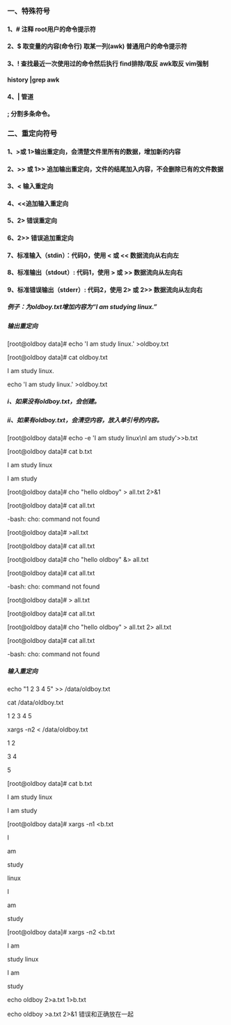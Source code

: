 ### 一、特殊符号

#### 1、\#	  注释   root用户的命令提示符              

#### 2、$     取变量的内容\(命令行\)  取某一列\(awk\)  普通用户的命令提示符

#### 3、!     查找最近一次使用过的命令然后执行  find排除/取反 awk取反 vim强制 

####  history \|grep awk  

#### 4、\|     管道

####   ;     分割多条命令。

### 二、重定向符号

#### 1、&gt;或 1&gt;输出重定向，会清楚文件里所有的数据，增加新的内容

#### 2、&gt;&gt; 或 1&gt;&gt; 追加输出重定向，文件的结尾加入内容，不会删除已有的文件数据

#### 3、&lt; 输入重定向

#### 4、&lt;&lt;追加输入重定向

#### 5、2&gt; 错误重定向

#### 6、2&gt;&gt; 错误追加重定向

#### 7、标准输入（stdin）：代码0，使用 &lt; 或 &lt;&lt; 数据流向从右向左

#### 8、标准输出（stdout）: 代码1，使用 &gt; 或 &gt;&gt; 数据流向从左向右

#### 9、标准错误输出（stderr）: 代码2，使用 2&gt; 或 2&gt;&gt; 数据流向从左向右

##### 例子：为oldboy.txt增加内容为“I am studying linux.”

##### 输出重定向

\[root@oldboy data\]\# echo 'I am study linux.' &gt;oldboy.txt

\[root@oldboy data\]\# cat oldboy.txt

I am study linux.

echo 'I am study linux.' &gt;oldboy.txt

##### i、如果没有oldboy.txt，会创建。

##### ii、如果有oldboy.txt，会清空内容，放入单引号的内容。

\[root@oldboy data\]\# echo -e 'I am study linux\nI am study'&gt;&gt;b.txt

\[root@oldboy data\]\# cat b.txt

I am study linux

I am study

\[root@oldboy data\]\# cho "hello oldboy" &gt; all.txt 2&gt;&1

\[root@oldboy data\]\# cat all.txt

-bash: cho: command not found

\[root@oldboy data\]\# &gt;all.txt

\[root@oldboy data\]\# cat all.txt

\[root@oldboy data\]\# cho "hello oldboy" &&gt; all.txt

\[root@oldboy data\]\# cat all.txt

-bash: cho: command not found

\[root@oldboy data\]\# &gt; all.txt

\[root@oldboy data\]\# cat all.txt

\[root@oldboy data\]\# cho "hello oldboy" &gt; all.txt 2&gt; all.txt

\[root@oldboy data\]\# cat all.txt

-bash: cho: command not found

##### 输入重定向

echo "1 2 3 4 5" &gt;&gt; /data/oldboy.txt

cat /data/oldboy.txt

1 2 3 4 5

xargs -n2 &lt; /data/oldboy.txt

1 2

3 4

5

\[root@oldboy data\]\# cat b.txt

I am study linux

I am study

\[root@oldboy data\]\# xargs -n1 &lt;b.txt

I

am

study

linux

I

am

study

\[root@oldboy data\]\# xargs -n2 &lt;b.txt

I am

study linux

I am

study

echo oldboy 2&gt;a.txt 1&gt;b.txt

echo oldboy &gt;a.txt 2&gt;&1 错误和正确放在一起

#### 



